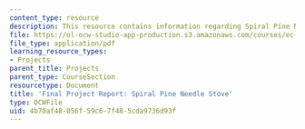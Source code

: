 ```yaml
---
content_type: resource
description: This resource contains information regarding Spiral Pine Needle Cookstove.
file: https://ol-ocw-studio-app-production.s3.amazonaws.com/courses/ec-720j-d-lab-ii-design-spring-2010/4b70af48056f59c67f485cda9736d93f_MITEC_720JS10_ProjStoveFin.pdf
file_type: application/pdf
learning_resource_types:
- Projects
parent_title: Projects
parent_type: CourseSection
resourcetype: Document
title: 'Final Project Report: Spiral Pine Needle Stove'
type: OCWFile
uid: 4b70af48-056f-59c6-7f48-5cda9736d93f
---
```

